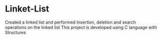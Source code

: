 # Linket-List
Created a linked list and performed Insertion, deletion and search operations on the linked list
This project is developed using C language with Structures
